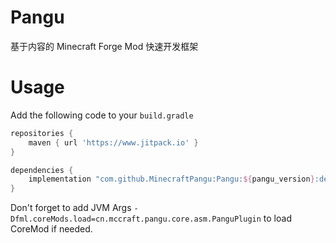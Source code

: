 # Pangu
基于内容的 Minecraft Forge Mod 快速开发框架

# Usage
Add the following code to your `build.gradle`
```groovy
repositories {
    maven { url 'https://www.jitpack.io' }
}

dependencies {
    implementation "com.github.MinecraftPangu:Pangu:${pangu_version}:dev"
}
```

Don't forget to add JVM Args `-Dfml.coreMods.load=cn.mccraft.pangu.core.asm.PanguPlugin` to load CoreMod if needed.
